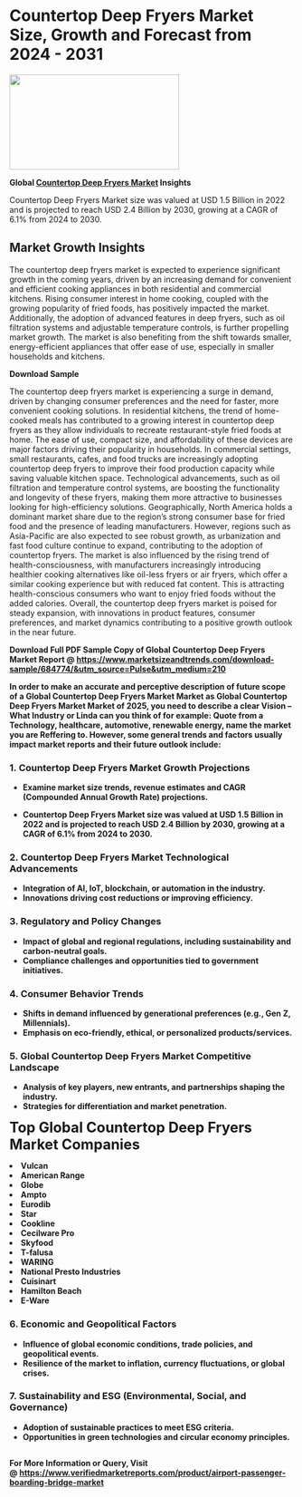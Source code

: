 <H1>Countertop Deep Fryers Market Size, Growth and Forecast from 2024 - 2031</H1><img class="aligncenter size-medium wp-image-584254" src="https://thirdeyenews.in/wp-content/uploads/2024/09/Global-Market-Research-300x168.jpeg" alt="" width="300" height="168" /><p><strong>Global&nbsp;<a href="https://www.marketsizeandtrends.com/download-sample/684774/&amp;utm_source=Pulse&amp;utm_medium=210">Countertop Deep Fryers Market</a> Insights</strong></p><p>Countertop Deep Fryers Market size was valued at USD 1.5 Billion in 2022 and is projected to reach USD 2.4 Billion by 2030, growing at a CAGR of 6.1% from 2024 to 2030.</p><p><h2>Market Growth Insights</h2> <p>The countertop deep fryers market is expected to experience significant growth in the coming years, driven by an increasing demand for convenient and efficient cooking appliances in both residential and commercial kitchens. Rising consumer interest in home cooking, coupled with the growing popularity of fried foods, has positively impacted the market. Additionally, the adoption of advanced features in deep fryers, such as oil filtration systems and adjustable temperature controls, is further propelling market growth. The market is also benefiting from the shift towards smaller, energy-efficient appliances that offer ease of use, especially in smaller households and kitchens.</p> <p><strong>Download Sample</strong></p> <p>The countertop deep fryers market is experiencing a surge in demand, driven by changing consumer preferences and the need for faster, more convenient cooking solutions. In residential kitchens, the trend of home-cooked meals has contributed to a growing interest in countertop deep fryers as they allow individuals to recreate restaurant-style fried foods at home. The ease of use, compact size, and affordability of these devices are major factors driving their popularity in households. In commercial settings, small restaurants, cafes, and food trucks are increasingly adopting countertop deep fryers to improve their food production capacity while saving valuable kitchen space. Technological advancements, such as oil filtration and temperature control systems, are boosting the functionality and longevity of these fryers, making them more attractive to businesses looking for high-efficiency solutions. Geographically, North America holds a dominant market share due to the region’s strong consumer base for fried food and the presence of leading manufacturers. However, regions such as Asia-Pacific are also expected to see robust growth, as urbanization and fast food culture continue to expand, contributing to the adoption of countertop fryers. The market is also influenced by the rising trend of health-consciousness, with manufacturers increasingly introducing healthier cooking alternatives like oil-less fryers or air fryers, which offer a similar cooking experience but with reduced fat content. This is attracting health-conscious consumers who want to enjoy fried foods without the added calories. Overall, the countertop deep fryers market is poised for steady expansion, with innovations in product features, consumer preferences, and market dynamics contributing to a positive growth outlook in the near future.</p> <p><strong></p><p><span class=""><strong>Download Full PDF Sample Copy of Global Countertop Deep Fryers Market Report</strong> @ <a href="https://www.marketsizeandtrends.com/download-sample/684774/&amp;utm_source=Pulse&amp;utm_medium=210" target="_blank">https://www.marketsizeandtrends.com/download-sample/684774/&amp;utm_source=Pulse&amp;utm_medium=210</a></span></p><p>In order to make an accurate and perceptive description of future scope of a Global&nbsp;Countertop Deep Fryers Market Market as Global&nbsp;Countertop Deep Fryers Market Market of 2025, you need to describe a clear Vision &ndash; What Industry or Linda can you think of for example: Quote from a Technology, healthcare, automotive, renewable energy, name the market you are Reffering to. However, some general trends and factors usually impact market reports and their future outlook include:</p><h3>1.&nbsp;<strong>Countertop Deep Fryers Market Growth Projections</strong></h3><ul><li>Examine market size trends, revenue estimates and CAGR (Compounded Annual Growth Rate) projections.</li><li><p>Countertop Deep Fryers Market size was valued at USD 1.5 Billion in 2022 and is projected to reach USD 2.4 Billion by 2030, growing at a CAGR of 6.1% from 2024 to 2030.</p></li></ul><h3>2.&nbsp;<strong>Countertop Deep Fryers Market Technological Advancements</strong></h3><ul><li>Integration of AI, IoT, blockchain, or automation in the industry.</li><li>Innovations driving cost reductions or improving efficiency.</li></ul><h3>3.&nbsp;<strong>Regulatory and Policy Changes</strong></h3><ul><li>Impact of global and regional regulations, including sustainability and carbon-neutral goals.</li><li>Compliance challenges and opportunities tied to government initiatives.</li></ul><h3>4.&nbsp;<strong>Consumer Behavior Trends</strong></h3><ul><li>Shifts in demand influenced by generational preferences (e.g., Gen Z, Millennials).</li><li>Emphasis on eco-friendly, ethical, or personalized products/services.</li></ul><h3>5.&nbsp;<strong>Global Countertop Deep Fryers Market Competitive Landscape</strong></h3><ul><li>Analysis of key players, new entrants, and partnerships shaping the industry.</li><li>Strategies for differentiation and market penetration.</li></ul><p data-pm-slice="1 1 []"><span style="color: inherit; font-family: inherit; font-size: 25px;">Top Global Countertop Deep Fryers Market Companies</span></p><div class="" data-test-id=""><p><li>Vulcan</li><li> American Range</li><li> Globe</li><li> Ampto</li><li> Eurodib</li><li> Star</li><li> Cookline</li><li> Cecilware Pro</li><li> Skyfood</li><li> T-falusa</li><li> WARING</li><li> National Presto Industries</li><li> Cuisinart</li><li> Hamilton Beach</li><li> E-Ware</li></p></div><h3>6.&nbsp;<strong>Economic and Geopolitical Factors</strong></h3><ul><li>Influence of global economic conditions, trade policies, and geopolitical events.</li><li>Resilience of the market to inflation, currency fluctuations, or global crises.</li></ul><h3>7.&nbsp;<strong>Sustainability and ESG (Environmental, Social, and Governance)</strong></h3><ul><li>Adoption of sustainable practices to meet ESG criteria.</li><li>Opportunities in green technologies and circular economy principles.</li></ul><h2><strong style="font-size: 14px;">For More Information or Query, Visit @&nbsp;</strong><a style="background-color: #ffffff; font-size: 14px;" href="https://www.marketsizeandtrends.com/report/countertop-deep-fryers-market/" target="_blank">https://www.verifiedmarketreports.com/product/airport-passenger-boarding-bridge-market</a></h2>
